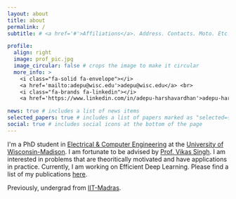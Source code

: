 ```yaml
---
layout: about
title: about
permalink: /
subtitle: # <a href='#'>Affiliations</a>. Address. Contacts. Moto. Etc.

profile:
  align: right
  image: prof_pic.jpg
  image_circular: false # crops the image to make it circular
  more_info: >
    <i class="fa-solid fa-envelope"></i>
    <a href='mailto:adepu@wisc.edu'>adepu@wisc.edu</a> <br>
    <i class="fa-brands fa-linkedin"></i>
    <a href='https://www.linkedin.com/in/adepu-harshavardhan'>adepu-harshavardhan</a>

news: true # includes a list of news items
selected_papers: true # includes a list of papers marked as "selected={true}"
social: true # includes social icons at the bottom of the page
---
```


I'm a PhD student in <a href='https://engineering.wisc.edu/departments/electrical-computer-engineering/'>Electrical & Computer Engineering</a> at the <a href='https://www.wisc.edu/'>University of Wisconsin-Madison</a>. I am fortunate to be advised by <a href='https://www.biostat.wisc.edu/~vsingh/'>Prof. Vikas Singh</a>. I am interested in problems that are theoritically motivated and have applications in practice. Currently, I am working on Efficient Deep Learning. Please find a list of my publications <a href='/publications/'>here</a>.

Previously, undergrad from <a href='https://www.iitm.ac.in/'>IIT-Madras</a>.

<!---
(If you are interested in Efficiency in Deep Learning, let's talk!)
Put your address / P.O. box / other info right below your picture. You can also disable any of these elements by editing `profile` property of the YAML header of your `_pages/about.md`. Edit `_bibliography/papers.bib` and Jekyll will render your [publications page](/al-folio/publications/) automatically.

Link to your social media connections, too. This theme is set up to use [Font Awesome icons](https://fontawesome.com/) and [Academicons](https://jpswalsh.github.io/academicons/), like the ones below. Add your Facebook, Twitter, LinkedIn, Google Scholar, or just disable all of them.
-->


